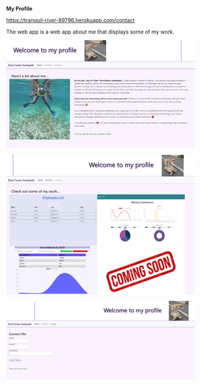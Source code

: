 **My Profile**

https://tranquil-river-89796.herokuapp.com/contact


The web app is a web app about me that displays some of my work. 


![landing](./images/app_landing.PNG)



![portfolio](./images/portfolio.PNG)



![contact](./images/contact.PNG)
